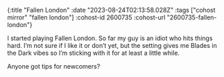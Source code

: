 {:title "Fallen London"
 :date "2023-08-24T02:13:58.028Z"
 :tags ["cohost mirror" "fallen london"]
 :cohost-id 2600735
 :cohost-url "2600735-fallen-london"}

I started playing Fallen London. So far my guy is an idiot who hits things hard. I’m not sure if I like it or don’t yet, but the setting gives me Blades in the Dark vibes so I’m sticking with it for at least a little while.

Anyone got tips for newcomers?